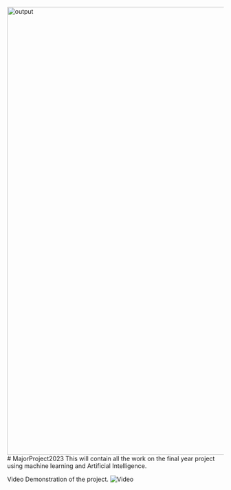 <img width="1043" alt="output" src="https://github.com/shaaalaaam/MajorProject2023/assets/73836150/50a70d4e-2d90-46f9-8572-976a618255ad"># MajorProject2023
This will contain all the work on the final year project using machine learning and Artificial Intelligence.

Video Demonstration of the project. 
![Video](https://drive.google.com/file/d/1Y80xR8pfJcM0fsc5lOouxO5SEdeLpYfV/view?usp=sharing)

